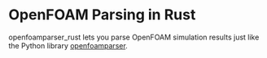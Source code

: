 # OpenFOAM Parsing in Rust

openfoamparser\_rust lets you parse OpenFOAM simulation results just
like the Python library [openfoamparser](https://github.com/ApolloLV/openfoamparser.git).
